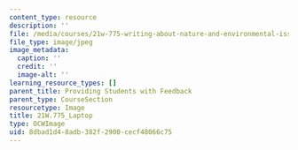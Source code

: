 ```yaml
---
content_type: resource
description: ''
file: /media/courses/21w-775-writing-about-nature-and-environmental-issues-spring-2017/8dbad1d48adb382f2900cecf48066c75_21W.775_Laptop.jpg
file_type: image/jpeg
image_metadata:
  caption: ''
  credit: ''
  image-alt: ''
learning_resource_types: []
parent_title: Providing Students with Feedback
parent_type: CourseSection
resourcetype: Image
title: 21W.775_Laptop
type: OCWImage
uid: 8dbad1d4-8adb-382f-2900-cecf48066c75
---
```

